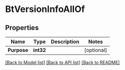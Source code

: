 # BtVersionInfoAllOf

## Properties

Name | Type | Description | Notes
------------ | ------------- | ------------- | -------------
**Purpose** | **int32** |  | [optional] 

[[Back to Model list]](../README.md#documentation-for-models) [[Back to API list]](../README.md#documentation-for-api-endpoints) [[Back to README]](../README.md)


